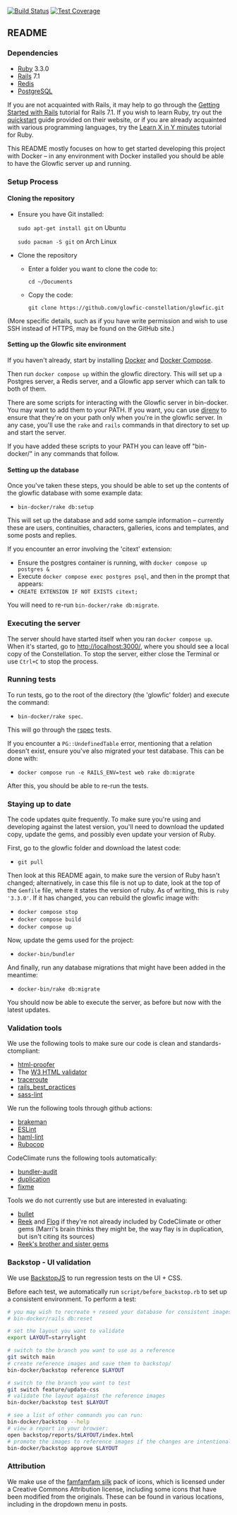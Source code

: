[![Build Status](https://github.com/glowfic-constellation/glowfic/actions/workflows/rspec.yml/badge.svg)](https://github.com/glowfic-constellation/glowfic/actions) [![Test Coverage](https://codeclimate.com/github/Marri/glowfic/badges/coverage.svg)](https://codeclimate.com/github/Marri/glowfic/coverage)

## README

### Dependencies

*   [Ruby](https://www.ruby-lang.org/en/) 3.3.0
*   [Rails](http://rubyonrails.org/) 7.1
*   [Redis](https://redis.io/topics/quickstart)
*   [PostgreSQL](https://www.postgresql.org/)

If you are not acquainted with Rails, it may help to go through the [Getting Started with Rails](http://guides.rubyonrails.org/v7.1/getting_started.html) tutorial for Rails 7.1.
If you wish to learn Ruby, try out the [quickstart](https://www.ruby-lang.org/en/documentation/quickstart/) guide provided on their website, or if you are already acquainted with various programming languages, try the [Learn X in Y minutes](https://learnxinyminutes.com/docs/ruby/) tutorial for Ruby.

This README mostly focuses on how to get started developing this project with Docker – in any environment with Docker installed you should be able to have the Glowfic server up and running.

### Setup Process

#### Cloning the repository

*   Ensure you have Git installed:

    `sudo apt-get install git` on Ubuntu

    `sudo pacman -S git` on Arch Linux

*   Clone the repository
    *   Enter a folder you want to clone the code to:

        `cd ~/Documents`

    *   Copy the code:

        `git clone https://github.com/glowfic-constellation/glowfic.git`

(More specific details, such as if you have write permission and wish to use SSH instead of HTTPS, may be found on the GitHub site.)

#### Setting up the Glowfic site environment

If you haven't already, start by installing [Docker](https://docs.docker.com/install/) and [Docker Compose](https://docs.docker.com/compose/install/).

Then run `docker compose up` within the glowfic directory.
This will set up a Postgres server, a Redis server, and a Glowfic app server which can talk to both of them.

There are some scripts for interacting with the Glowfic server in bin-docker.
You may want to add them to your PATH.
If you want, you can use [direnv](https://direnv.net/) to ensure that they're on your path only when you're in the glowfic server.
In any case, you'll use the `rake` and `rails` commands in that directory to set up and start the server.

If you have added these scripts to your PATH you can leave off "bin-docker/" in any commands that follow.

#### Setting up the database

Once you've taken these steps, you should be able to set up the contents of the glowfic database with some example data:
*   `bin-docker/rake db:setup`

This will set up the database and add some sample information – currently these are users, continuities, characters, galleries, icons and templates, and some posts and replies.

If you encounter an error involving the 'citext' extension:

*   Ensure the postgres container is running, with `docker compose up postgres &`
*   Execute `docker compose exec postgres psql`, and then in the prompt that appears:
*   `CREATE EXTENSION IF NOT EXISTS citext;`

You will need to re-run `bin-docker/rake db:migrate`.

### Executing the server

The server should have started itself when you ran `docker compose up`.
When it's started, go to [http://localhost:3000/](http://localhost:3000/), where you should see a local copy of the Constellation.
To stop the server, either close the Terminal or use `Ctrl+C` to stop the process.

### Running tests

To run tests, go to the root of the directory (the 'glowfic' folder) and execute the command:

*   `bin-docker/rake spec`.

This will go through the [rspec](http://rspec.info/) tests.

If you encounter a `PG::UndefinedTable` error, mentioning that a relation doesn't exist, ensure you've also migrated your test database.
This can be done with:

*   `docker compose run -e RAILS_ENV=test web rake db:migrate`

After this, you should be able to re-run the tests.

### Staying up to date

The code updates quite frequently.
To make sure you're using and developing against the latest version, you'll need to download the updated copy, update the gems, and possibly even update your version of Ruby.

First, go to the glowfic folder and download the latest code:

*   `git pull`

Then look at this README again, to make sure the version of Ruby hasn't changed; alternatively, in case this file is not up to date, look at the top of the `Gemfile` file, where it states the version of ruby.
As of writing, this is `ruby '3.3.0'`.
If it has changed, you can rebuild the glowfic image with:

*   `docker compose stop`
*   `docker compose build`
*   `docker compose up`

Now, update the gems used for the project:

*   `docker-bin/bundler`

And finally, run any database migrations that might have been added in the meantime:

*   `docker-bin/rake db:migrate`

You should now be able to execute the server, as before but now with the latest updates.

### Validation tools

We use the following tools to make sure our code is clean and standards-ctompliant:

* [html-proofer](https://github.com/gjtorikian/html-proofer)
* The [W3 HTML validator](https://validator.w3.org/)
* [traceroute](https://github.com/amatsuda/traceroute)
* [rails_best_practices](https://github.com/flyerhzm/rails_best_practices)
* [sass-lint](https://github.com/sasstools/sass-lint)

We run the following tools through github actions:
* [brakeman](https://github.com/presidentbeef/brakeman)
* [ESLint](https://eslint.org/)
* [haml-lint](https://github.com/sds/haml-lint)
* [Rubocop](https://github.com/rubocop-hq/rubocop)

CodeClimate runs the following tools automatically:
* [bundler-audit](https://github.com/rubysec/bundler-audit)
* [duplication](https://github.com/codeclimate/codeclimate-duplication)
* [fixme](https://github.com/codeclimate/codeclimate-fixme)

Tools we do not currently use but are interested in evaluating:
* [bullet](https://github.com/flyerhzm/bullet)
* [Reek](https://github.com/troessner/reek) and [Flog](https://github.com/seattlerb/flog) if they're not already included by CodeClimate or other gems (Marri's brain thinks they might be, the way flay is in duplication, but isn't citing its sources)
* [Reek's brother and sister gems](https://github.com/troessner/reek#brothers-and-sisters)

### Backstop - UI validation

We use [BackstopJS](https://github.com/garris/BackstopJS) to run regression tests on the UI + CSS.

Before each test, we automatically run `script/before_backstop.rb` to set up a consistent environment.
To perform a test:

```bash
# you may wish to recreate + reseed your database for consistent images:
# bin-docker/rails db:reset

# set the layout you want to validate
export LAYOUT=starrylight

# switch to the branch you want to use as a reference
git switch main
# create reference images and save them to backstop/
bin-docker/backstop reference $LAYOUT

# switch to the branch you want to test
git switch feature/update-css
# validate the layout against the reference images
bin-docker/backstop test $LAYOUT

# see a list of other commands you can run:
bin-docker/backstop --help
# view a report in your browser:
open backstop/reports/$LAYOUT/index.html
# promote the images to reference images if the changes are intentional:
bin-docker/backstop approve $LAYOUT
```

### Attribution

We make use of the [famfamfam silk](http://www.famfamfam.com/lab/icons/silk/) pack of icons, which is licensed under a Creative Commons Attribution license, including some icons that have been modified from the originals.
These can be found in various locations, including in the dropdown menu in posts.
